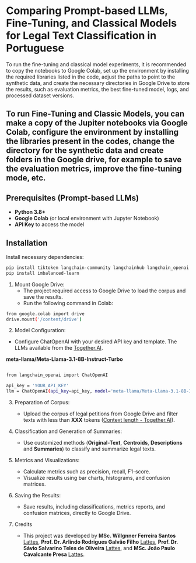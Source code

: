 # Comparing Prompt-based LLMs, Fine-Tuning, and Classical Models for Legal Text Classification in Portuguese

To run the fine-tuning and classical model experiments, it is recommended to copy the notebooks to Google Colab, set up the environment by installing the required libraries listed in the code, adjust the paths to point to the synthetic data, and create the necessary directories in Google Drive to store the results, such as evaluation metrics, the best fine-tuned model, logs, and processed dataset versions.

## To run Fine-Tuning and Classic Models, you can make a copy of the Jupiter notebooks via Google Colab, configure the environment by installing the libraries present in the codes, change the directory for the synthetic data and create folders in the Google drive, for example to save the evaluation metrics, improve the fine-tuning mode, etc.

## Prerequisites (Prompt-based LLMs)

- **Python 3.8+**
- **Google Colab** (or local environment with Jupyter Notebook)
- **API Key** to access the model 

## Installation

Install necessary dependencies:

```bash
pip install tiktoken langchain-community langchainhub langchain_openai langchain pandas matplotlib scikit-learn seaborn
pip install imbalanced-learn
```

1. Mount Google Drive:
   - The project required access to Google Drive to load the corpus and save the results.
   - Run the following command in Colab:
     
```bash
from google.colab import drive
drive.mount('/content/drive')
```

2. Model Configuration:
  - Configure ChatOpenAI with your desired API key and template. The LLMs available from the [Together.AI](https://docs.together.ai/docs/chat-models).

**meta-llama/Meta-Llama-3.1-8B-Instruct-Turbo**

```bash

from langchain_openai import ChatOpenAI

api_key = 'YOUR_API_KEY'
llm = ChatOpenAI(api_key=api_key, model='meta-llama/Meta-Llama-3.1-8B-Instruct-Turbo')

```

3. Preparation of Corpus:
   - Upload the corpus of legal petitions from Google Drive and filter texts with less than **XXX** tokens ([Context length - Together.AI](https://docs.together.ai/docs/chat-models)).

4. Classification and Generation of Summaries:
   - Use customized methods (**Original-Text**, **Centroids**, **Descriptions** and **Summaries**) to classify and summarize legal texts.
  
5. Metrics and Visualizations:
   - Calculate metrics such as precision, recall, F1-score.
   - Visualize results using bar charts, histograms, and confusion matrices.
  
6. Saving the Results:
   - Save results, including classifications, metrics reports, and confusion matrices, directly to Google Drive.

7. Credits
   - This project was developed by **MSc. Willgnner Ferreira Santos** [Lattes](http://lattes.cnpq.br/3203020327904139), **Prof. Dr. Arlindo Rodrigues Galvão Filho** [Lattes](http://lattes.cnpq.br/7744765287200890), **Prof. Dr. Sávio Salvarino Teles de Oliveira** [Lattes](http://lattes.cnpq.br/1905829499839846), and **MSc. João Paulo Cavalcante Presa** [Lattes](http://lattes.cnpq.br/5092666506514753).
 

















